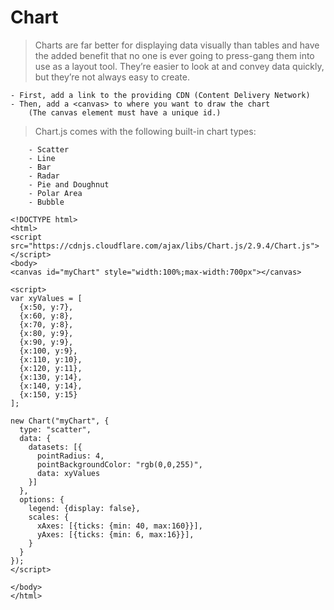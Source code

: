 # Chart
> Charts are far better for displaying data visually than tables and have the added benefit that no one is ever going to press-gang them into use as a layout tool. 
    They’re easier to look at and convey data quickly,
    but they’re not always easy to create.

    - First, add a link to the providing CDN (Content Delivery Network)
    - Then, add a <canvas> to where you want to draw the chart
        (The canvas element must have a unique id.)


> Chart.js comes with the following built-in chart types:

        - Scatter
        - Line
        - Bar
        - Radar
        - Pie and Doughnut
        - Polar Area
        - Bubble


```
<!DOCTYPE html>
<html>
<script src="https://cdnjs.cloudflare.com/ajax/libs/Chart.js/2.9.4/Chart.js"></script>
<body>
<canvas id="myChart" style="width:100%;max-width:700px"></canvas>

<script>
var xyValues = [
  {x:50, y:7},
  {x:60, y:8},
  {x:70, y:8},
  {x:80, y:9},
  {x:90, y:9},
  {x:100, y:9},
  {x:110, y:10},
  {x:120, y:11},
  {x:130, y:14},
  {x:140, y:14},
  {x:150, y:15}
];

new Chart("myChart", {
  type: "scatter",
  data: {
    datasets: [{
      pointRadius: 4,
      pointBackgroundColor: "rgb(0,0,255)",
      data: xyValues
    }]
  },
  options: {
    legend: {display: false},
    scales: {
      xAxes: [{ticks: {min: 40, max:160}}],
      yAxes: [{ticks: {min: 6, max:16}}],
    }
  }
});
</script>

</body>
</html>
```
